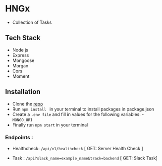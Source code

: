 # HNGx
- Collection of Tasks

## Tech Stack
- Node js
- Express
- Mongoose
- Morgan
- Cors
- Moment

## Installation
- Clone the [repo](https://github.com/nwachee/HNGx.git) 
- Run `npm install ` in your terminal to install packages in package.json
- Create a `.env file` and fill in values for the following variables: - `MONGO_URI`
- Finally run `npm start` in your terminal

### Endpoints : 
- Healthcheck: `/api/v1/healthcheck` 
    [ GET: Server Health Check ]

- Task : `/api?slack_name=example_name&track=backend`
    [ GET: Slack Task]